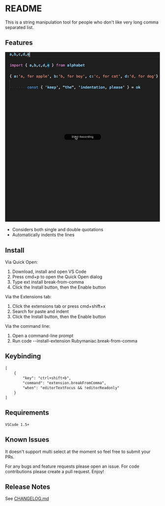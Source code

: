 # README

This is a string manipulation tool for people who don't like very long comma separated list.

## Features

![In Action](images/break-from-comma.gif)

- Considers both single and double quotations
- Automatically indents the lines

## Install
Via Quick Open:

1. Download, install and open VS Code
2. Press cmd+p to open the Quick Open dialog
3. Type ext install break-from-comma
4. Click the Install button, then the Enable button

Via the Extensions tab:

1. Click the extensions tab or press cmd+shift+x
2. Search for paste and indent
3. Click the Install button, then the Enable button

Via the command line:

1. Open a command-line prompt
2. Run code --install-extension Rubymaniac.break-from-comma

## Keybinding

```
[
    {
        "key": "ctrl+shift+b",
        "command": "extension.breakFromComma",
        "when": "editorTextFocus && !editorReadonly"
    }
]
```

## Requirements

```
VSCode 1.5+
```

## Known Issues

It doesn't support multi select at the moment so feel free to submit your PRs.

For any bugs and feature requests please open an issue. For code contributions please create a pull request. Enjoy!

## Release Notes

See [CHANGELOG.md](CHANGELOG.md)

